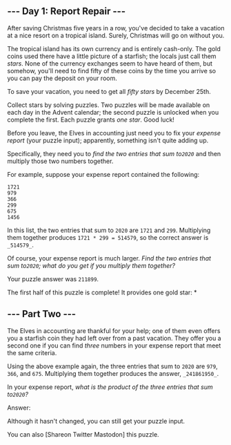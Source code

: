 ## \--- Day 1: Report Repair ---

After saving Christmas five years in a row, you've decided to take a vacation
at a nice resort on a tropical island. Surely, Christmas will go on without
you.

The tropical island has its own currency and is entirely cash-only. The gold
coins used there have a little picture of a starfish; the locals just call
them _stars_. None of the currency exchanges seem to have heard of them, but
somehow, you'll need to find fifty of these coins by the time you arrive so
you can pay the deposit on your room.

To save your vacation, you need to get all _fifty stars_ by December 25th.

Collect stars by solving puzzles. Two puzzles will be made available on each
day in the Advent calendar; the second puzzle is unlocked when you complete
the first. Each puzzle grants _one star_. Good luck!

Before you leave, the Elves in accounting just need you to fix your _expense
report_ (your puzzle input); apparently, something isn't quite adding up.

Specifically, they need you to _find the two entries that sum to`2020`_ and
then multiply those two numbers together.

For example, suppose your expense report contained the following:

    
    
    1721
    979
    366
    299
    675
    1456
    

In this list, the two entries that sum to `2020` are `1721` and `299`.
Multiplying them together produces `1721 * 299 = 514579`, so the correct
answer is `_514579_`.

Of course, your expense report is much larger. _Find the two entries that sum
to`2020`; what do you get if you multiply them together?_

Your puzzle answer was `211899`.

The first half of this puzzle is complete! It provides one gold star: *

## \--- Part Two ---

The Elves in accounting are thankful for your help; one of them even offers
you a starfish coin they had left over from a past vacation. They offer you a
second one if you can find _three_ numbers in your expense report that meet
the same criteria.

Using the above example again, the three entries that sum to `2020` are `979`,
`366`, and `675`. Multiplying them together produces the answer,
`_241861950_`.

In your expense report, _what is the product of the three entries that sum
to`2020`?_

Answer:

Although it hasn't changed, you can still get your puzzle input.

You can also [Shareon Twitter Mastodon] this puzzle.

